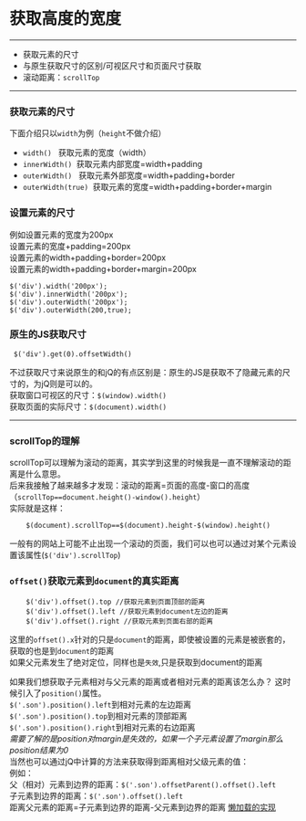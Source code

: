 # 获取高度的宽度

----
* 获取元素的尺寸
* 与原生获取尺寸的区别/可视区尺寸和页面尺寸获取
* 滚动距离：`scrollTop`

----

### 获取元素的尺寸
下面介绍只以`width`为例（`height`不做介绍）<br>
* `width()`&nbsp;&nbsp; 获取元素的宽度（width）
* `innerWidth()`&nbsp;&nbsp;获取元素内部宽度=width+padding
* `outerWidth()` &nbsp;&nbsp;获取元素外部宽度=width+padding+border
* `outerWidth(true)`&nbsp;&nbsp;获取元素的宽度=width+padding+border+margin
### 设置元素的尺寸
例如设置元素的宽度为200px<br>
设置元素的宽度+padding=200px<br>
设置元素的width+padding+border=200px<br>
设置元素的width+padding+border+margin=200px<br>
```
$('div').width('200px');
$('div').innerWidth('200px');
$('div').outerWidth('200px');
$('div').outerWidth(200,true);
```
### 原生的JS获取尺寸
```
 $('div').get(0).offsetWidth()
```
不过获取尺寸来说原生的和jQ的有点区别是：原生的JS是获取不了隐藏元素的尺寸的，为jQ则是可以的。<br>
获取窗口可视区的尺寸：`$(window).width()`<br>
获取页面的实际尺寸：`$(document).width()`<br>

----

### scrollTop的理解
scrollTop可以理解为滚动的距离，其实学到这里的时候我是一直不理解滚动的距离是什么意思。<br>
后来我接触了越来越多才发现：滚动的距离=页面的高度-窗口的高度（`scrollTop==document.height()-window().height`）<br>
实际就是这样：
```
    $(document).scrollTop==$(document).height-$(window).height()
```
一般有的网站上可能不止出现一个滚动的页面，我们可以也可以通过对某个元素设置该属性(`$('div').scrollTop`)<br>
### `offset()`获取元素到`document`的真实距离
```
    $('div').offset().top //获取元素到页面顶部的距离
    $('div').offset().left //获取元素到document左边的距离
    $('div').offset().right //获取元素到页面右部的距离
```
这里的`offset().x`针对的只是`document`的距离，即使被设置的元素是被嵌套的，获取的也是到`document`的距离<br>
如果父元素发生了绝对定位，同样也是`失效`,只是获取到document的距离<br>

如果我们想获取子元素相对与父元素的距离或者相对元素的距离该怎么办？
这时候引入了`position()`属性。<br>
`$('.son').position().left`到相对元素的左边距离<br>
`$('.son').position().top`到相对元素的顶部距离<br>
`$('.son').position().right`到相对元素的右边距离<br>
*需要了解的是position对margin是失效的，如果一个子元素设置了margin那么position结果为0*<br>
当然也可以通过jQ中计算的方法来获取得到距离相对父级元素的值：<br>
例如：<br>
父（相对）元素到边界的距离：`$('.son').offsetParent().offset().left`<br>
子元素到边界的距离：`$('.son').offset().left`<br>
距离父元素的距离=子元素到边界的距离-父元素到边界的距离
[懒加载的实现](http://js.jirengu.com/wepemavibi/2/edit)
